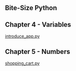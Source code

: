 ## Bite-Size Python

## Chapter 4 - Variables

[introduce_app.py](./introduce_app.py)

## Chapter 5 - Numbers

[shopping_cart.py](./shopping_cart.py)

